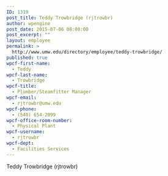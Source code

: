```yaml
---
ID: 1319
post_title: Teddy Trowbridge (rjtrowbr)
author: wpengine
post_date: 2015-07-06 08:00:00
post_excerpt: ""
layout: employee
permalink: >
  http://www.umw.edu/directory/employee/teddy-trowbridge/
published: true
wpcf-first-name:
  - Teddy
wpcf-last-name:
  - Trowbridge
wpcf-title:
  - Plumber/Steamfitter Manager
wpcf-email:
  - rjtrowbr@umw.edu
wpcf-phone:
  - (540) 654-2099
wpcf-office-room-number:
  - Physical Plant
wpcf-username:
  - rjtrowbr
wpcf-dept:
  - Facilities Services
---
```

Teddy Trowbridge (rjtrowbr)